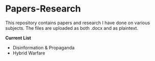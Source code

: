 # Papers-Research
This repository contains papers and research I have done on various subjects. The files are uploaded as both .docx and as plaintext.

**Current List**

- Disinformation & Propaganda
- Hybrid Warfare
